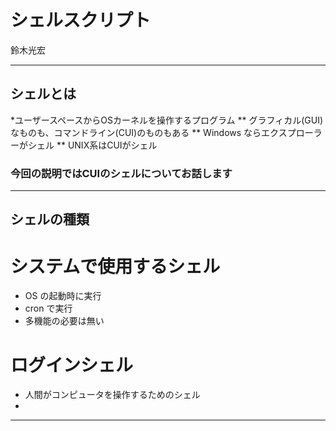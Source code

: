 # シェルスクリプト
鈴木光宏
___

## シェルとは
*ユーザースペースからOSカーネルを操作するプログラム
** グラフィカル(GUI)なものも、コマンドライン(CUI)のものもある
** Windows ならエクスプローラーがシェル
** UNIX系はCUIがシェル
### 今回の説明ではCUIのシェルについてお話します

___
## シェルの種類
# システムで使用するシェル
* OS の起動時に実行
* cron で実行
* 多機能の必要は無い
# ログインシェル
* 人間がコンピュータを操作するためのシェル
* 
___
